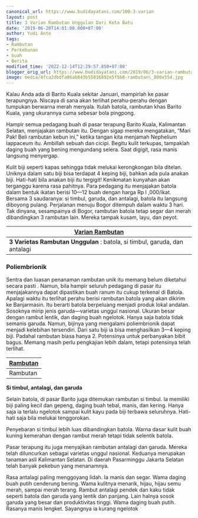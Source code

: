```yaml
---
canonical_url: https://www.budidayatani.com/100-3-varian
layout: post
title: 3 Varian Rambutan Unggulan Dari Kota Batu
date: '2019-06-20T14:01:00.000+07:00'
author: Yudi Anto
tags:
- Rambutan
- Perkebunan
- buah
- Berita
modified_time: '2022-12-14T12:29:57.850+07:00'
blogger_orig_url: https://www.budidayatani.com/2019/06/3-varian-rambutan-unggulan-dari-kota.html
image: media/4fca2dbdfa86ab843b55816892e5f5b8-rambutan\_800x554.jpg
---
```

Kalau Anda ada di Barito Kuala sekitar Januari, mampirlah ke pasar terapungnya. Niscaya di sana akan terlihat perahu-perahu dengan tumpukan berwarna merah menyala. Itulah batola, rambutan khas Barito Kuala, yang ukurannya cuma sebesar bola pingpong.

Hampir semua pedagang buah di pasar terapung Barito Kuala, Kalimantan Selatan, menjajakan rambutan itu. Dengan sigap mereka mengatakan, “Mari Pak! Beli rambutan kebun ini,” ketika tangan kita menjamah Nephelium lappaceum itu. Ambillah sebuah dan cicipi. Begitu kulit terkupas, tampaklah daging buah yang bening mengundang selera. Saat digigit, rasa manis langsung menyergap.

Kulit biji seperti kapas sehingga tidak melukai kerongkongan bila ditelan. Uniknya dalam satu biji bisa terdapat 4 keping biji, bahkan ada pula anakan biji. Hati-hati bila anakan biji itu tergigit! Kenikmatan kunyahan akan terganggu karena rasa pahitnya. Para pedagang itu menjajakan batola dalam bentuk ikatan berisi 10—12 buah dengan harga Rp l ,000/ikat. Bersama 3 saudaranya: si timbul, garuda, dan antalagi, batola itu langsung diboyong pulang. Perjalanan menuju Bogor ditempuh dalam waktu 3 hari. Tak dinyana, sesampainya di Bogor, rambutan batola tetap segar dan merah dibandingkan 3 rambutan lain. Mereka tampak kusam, layu, dan peyot.



| [Varian Rambutan](https://i2.wp.com/1.bp.blogspot.com/-Rx-lCu4GQHE/XQsswb6TOoI/AAAAAAAACUE/kWQVEyRQg7Q84f89OtdobUlfUFVgEZKSQCLcBGAs/s1600/rambutan_800x554.jpg?ssl=1) |
| --- |
| **3 Varietas Rambutan Unggulan** : batola, si timbul, garuda, dan antalagi |

### Poliembrionik

Sentra dan luasan penanaman rambutan unik itu memang belum diketahui secara pasti . Namun, bila hampir seluruh pedagang di pasar itu menjajakannya dapat dipastikan buah ranum itu cukup terkenal di Batola. Apalagi waktu itu terlihat perahu berisi rambutan batola yang akan dikirim ke Banjarmasin. Itu berarti batola berpeluang menjadi produk lokal andalan. Sosoknya mirip jenis garuda—varietas unggul nasional. Ukuran besar dengan rambut lentik, dan daging buah ngelotok. Hanya saja batola tidak semanis garuda. Namun, bijinya yang mengalami poliembrionik dapat menjadi kelebihan tersendiri. Dari satu biji ia bisa menghasilkan 3—4 keping biji. Padahal rambutan biasa hanya 2. Potensinya untuk perbanyakan bibit bagus. Memang masih perlu pengkajian lebih dalam, tetapi potensinya telah terlihat.



| [Rambutan](https://i1.wp.com/1.bp.blogspot.com/-YFwLw_Lnwg4/XQsv1wHzSyI/AAAAAAAACUc/9MnfB4NPzsQh6tTR-mA1kng-YgJgS4P3gCLcBGAs/s1600/rambutan_605x600.jpg?ssl=1) |
| --- |
| Rambutan |

**Si timbul, antalagi, dan garuda**

Selain batola, di pasar Barito juga ditemukan rambutan si timbul. Ia memiliki biji paling kecil dan gepeng, daging buah tebal, manis, dan kering. Hanya saja ia terlalu ngelotok sampai kulit kayu pada biji terbawa seluruhnya. Hati-hati saja bila melukai tenggorokan.

Penyebaran si timbul lebih luas dibandingkan batola. Warna dasar kulit buah kuning kemerahan dengan rambut merah tetapi tidak selentik batola.

Pasar terapung itu juga menyajikan rambutan antalagi dan garuda. Mereka telah diluncurkan sebagai varietas unggul nasional. Keduanya merupakan tanaman asli Kalimantan Selatan. Di daerah Pasarminggu Jakarta Selatan telah banyak pekebun yang menanamnya.

Rasa antalagi paling menggoyang lidah. Ia manis dan segar. Wama daging buah putih cenderung bening. Wama kulitnya menarik, hijau, hijau semu merah, sampai merah terang. Rambut antalagi pendek dan kaku tidak seperti batola dan garuda yang lentik dan panjang. Lain halnya sosok garuda yang besar dan produktivitas tinggi. Wama daging buah putih. Rasanya manis lengket. Sayangnya ia kurang ngelotok

